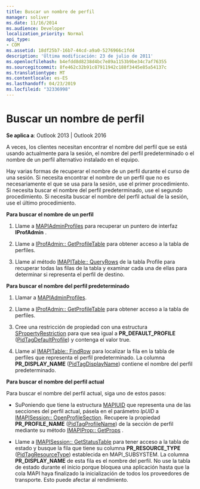 ```yaml
---
title: Buscar un nombre de perfil
manager: soliver
ms.date: 11/16/2014
ms.audience: Developer
localization_priority: Normal
api_type:
- COM
ms.assetid: 18df25b7-16b7-44cd-a9a0-5276966c1fd4
description: 'Última modificación: 23 de julio de 2011'
ms.openlocfilehash: b4efdd8d8238d4bc7e89a1153b9be34c7af76355
ms.sourcegitcommit: 8fe462c32b91c87911942c188f3445e85a54137c
ms.translationtype: MT
ms.contentlocale: es-ES
ms.lasthandoff: 04/23/2019
ms.locfileid: "32336998"
---
```

# <a name="finding-a-profile-name"></a>Buscar un nombre de perfil

  
  
**Se aplica a**: Outlook 2013 | Outlook 2016 
  
A veces, los clientes necesitan encontrar el nombre del perfil que se está usando actualmente para la sesión, el nombre del perfil predeterminado o el nombre de un perfil alternativo instalado en el equipo.
  
Hay varias formas de recuperar el nombre de un perfil durante el curso de una sesión. Si necesita encontrar el nombre de un perfil que no es necesariamente el que se usa para la sesión, use el primer procedimiento. Si necesita buscar el nombre del perfil predeterminado, use el segundo procedimiento. Si necesita buscar el nombre del perfil actual de la sesión, use el último procedimiento. 
  
 **Para buscar el nombre de un perfil**
  
1. Llame a [MAPIAdminProfiles](mapiadminprofiles.md) para recuperar un puntero de interfaz **IProfAdmin** . 
    
2. Llame a [IProfAdmin:: GetProfileTable](iprofadmin-getprofiletable.md) para obtener acceso a la tabla de perfiles. 
    
3. Llame al método [IMAPITable:: QueryRows](imapitable-queryrows.md) de la tabla Profile para recuperar todas las filas de la tabla y examinar cada una de ellas para determinar si representa el perfil de destino. 
    
 **Para buscar el nombre del perfil predeterminado**
  
1. Llamar a [MAPIAdminProfiles](mapiadminprofiles.md).
    
2. Llame a [IProfAdmin:: GetProfileTable](iprofadmin-getprofiletable.md) para obtener acceso a la tabla de perfiles. 
    
3. Cree una restricción de propiedad con una estructura [SPropertyRestriction](spropertyrestriction.md) para que sea igual a **PR_DEFAULT_PROFILE** ([PidTagDefaultProfile](pidtagdefaultprofile-canonical-property.md)) y contenga el valor true.
    
4. Llame al [IMAPITable:: FindRow](imapitable-findrow.md) para localizar la fila en la tabla de perfiles que representa el perfil predeterminado. La columna **PR_DISPLAY_NAME** ([PidTagDisplayName](pidtagdisplayname-canonical-property.md)) contiene el nombre del perfil predeterminado.
    
 **Para buscar el nombre del perfil actual**
  
Para buscar el nombre del perfil actual, siga uno de estos pasos:
  
- SuPoniendo que tiene la estructura [MAPIUID](mapiuid.md) que representa una de las secciones del perfil actual, pásela en el parámetro _lpUID_ a [IMAPISession:: OpenProfileSection](imapisession-openprofilesection.md). Recupere la propiedad **PR_PROFILE_NAME** ([PidTagProfileName](pidtagprofilename-canonical-property.md)) de la sección de perfil mediante su método [IMAPIProp:: GetProps](imapiprop-getprops.md) . 
    
- Llame a [IMAPISession:: GetStatusTable](imapisession-getstatustable.md) para tener acceso a la tabla de estado y busque la fila que tiene su columna **PR_RESOURCE_TYPE** ([PidTagResourceType](pidtagresourcetype-canonical-property.md)) establecida en MAPI_SUBSYSTEM. La columna **PR_DISPLAY_NAME** de esta fila es el nombre del perfil. No use la tabla de estado durante el inicio porque bloquea una aplicación hasta que la cola MAPI haya finalizado la inicialización de todos los proveedores de transporte. Esto puede afectar al rendimiento. 
    

